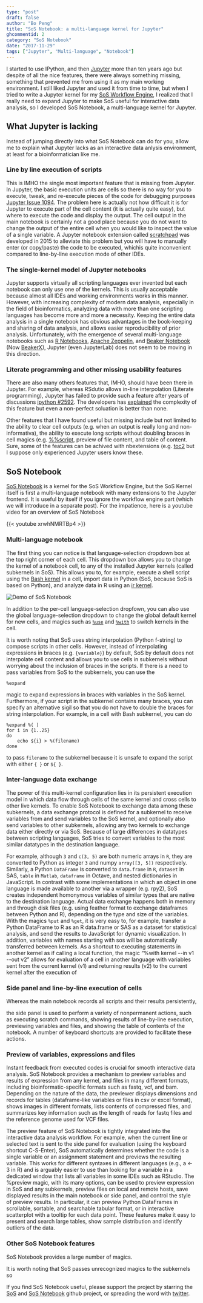 ```yaml
---
type: "post"
draft: false
author: "Bo Peng"
title: "SoS Notebook: a multi-language kernel for Jupyter"
ghcommentid: 2
category: "SoS Notebook"
date: "2017-11-29"
tags: ["Jupyter", "Multi-language", "Notebook"]
---
```


I started to use IPython, and then [Jupyter](http://jupyter.org/) more than ten years ago but despite of all the nice features,
there were always something missing, something that prevented me from using it as my main working environment. I still liked
Jupyter and used it from time to time, but when I tried to write a Jupyter kernel for my 
[SoS Workflow Engine](https://vatlab.github.io/sos-docs/), I realized that I really need to expand Jupyter to make SoS useful
for interactive data analysis, so I developed SoS Notebook, a multi-language kernel for Jupyter.

## What Jupyter is lacking

Instead of jumping directly into what SoS Notebook can do for you, allow me to explain what Jupyter lacks as an interactive
data anlysis environment, at least for a bioinformatician like me.

### Line by line execution of scripts

This is IMHO the single most important feature that is missing from Jupyter. In Jupyter, the basic execution units are cells so
there is no way for you to execute, tweak, and re-execute pieces of the code for debugging purposes
[Jupyter Issue 1094](https://github.com/jupyter/notebook/issues/1094). The problem here is actually not how difficult it is
for Jupyter to execute part of the cell content (it is actually quite easy), but where to execute the code and display the
output. The cell output in the main notebook is certainly not a good place because you do not want to change the output of
the entire cell when you would like to inspect the value of a single variable. A Jupyter notebook extension called 
[scratchpad](https://github.com/minrk/nbextension-scratchpad) was developed in 2015 to
alleviate this problem but you will have to manually enter (or copy/paste) the code to be executed, whichis quite inconvenient
compared to line-by-line execution mode of other IDEs.

### The single-kernel model of Jupyter notebooks

Jupyter supports virtually all scripting languages ever invented but each notebook can only use one of the kernels. This
is usually acceptable because almost all IDEs and working environments works in this manner. However, with increasing
complexity of modern data analysis, especially in the field of bioinformatics, analyzing data with more than one scripting
languages has become more and more a necessity. Keeping the entire data analysis in a single notebook has obvious advantages
in the book-keeping and sharing of data analysis, and allows easier reproducibility of prior analysis. Unfortunately,
with the emergence of several multi-language notebooks such as [R Notebooks](http://rmarkdown.rstudio.com/r_notebooks.html),
[Apache Zeppelin](https://zeppelin.apache.org/), and [Beaker Notebook](http://beakernotebook.com/) 
(Now [BeakerX](https://github.com/twosigma/beakerx)), Jupyter (even JupyterLab) does not seem to be moving in this
direction.

### Literate programming and other missing usability features

There are also many others features that, IMHO, should have been there in Jupyter. For example, whereas RSdutio allows
in-line interpolation (Literate programming), Jupyter has failed to provide such a feature after years of discussions
[ipython #2592](https://github.com/ipython/ipython/pull/2592). The developers has 
[explained](https://github.com/jupyter/help/issues/41) the complexity of this feature but even a non-perfect soluation
is better than none.

Other features that I have found useful but missing include but not limited to the ability to clear cell outputs 
(e.g. when an output is really long and non-informativa), the ability to execute long scripts without doubling 
braces in cell magics (e.g. [%%script](http://ipython.readthedocs.io/en/stable/interactive/magics.html), preview of
file content, and table of content. Sure, some of the features can be achived with nbextensions (e.g. 
[toc2](https://github.com/ipython-contrib/jupyter_contrib_nbextensions/tree/master/src/jupyter_contrib_nbextensions/nbextensions/toc2)
but I suppose only experienced Jupyter users know these.

## SoS Notebook

[SoS Notebook](https://vatlab.github.io/sos-docs/) is a kernel for the SoS Workflow Engine, but the SoS Kernel itself
is first a multi-language notebook with many extensions to the Jupyter frontend. It is useful by itself if you ignore
the workflow engine part (which we will introduce in a separate post). For the impatience, here is a youtube video for
an overview of SoS Notebook

{{< youtube xrwhNMRTBp4 >}}


### Multi-language notebook

The first thing you can notice is that language-selection dropdown box at the top right corner of each cell. This dropdown
box allows you to change the kernel of a notebook cell, to any of the installed Jupyter kernels (called subkernels in
SoS). This allows you to, for example, execute a shell script using the [Bash kernel](https://github.com/takluyver/bash_kernel)
in a cell, import data in Python (SoS, because SoS is based on Python), and analyze data in R using an
[ir kernel](https://github.com/IRkernel/IRkernel).

![Demo of SoS Notebook](https://vatlab.github.io/sos-docs/doc/media/SoS_Notebook.gif)

In addition to the per-cell language-selection dropfown, you can also use the global language-selection dropdown to change
the global default kernel for new cells, and magics such as [`%use`](https://vatlab.github.io/sos-docs/doc/documentation/SoS_Magics.html#%use-1023)
and [`%with`](https://vatlab.github.io/sos-docs/doc/documentation/SoS_Magics.html#%with-1024) to switch kernels in the cell.

It is worth noting that SoS uses string interpolation (Python f-string) to compose scripts in other cells. However,
instead of interpolating expressions in braces (e.g. `{variable}`) by default, SoS by default does not interpolate
cell content and allows you to use cells in subkernels without worrying about the inclusion of braces in the scripts.
If there is a need to pass variables from SoS to the subkernels, you can use the

```
%expand
```

magic to expand expressions in braces with variables in the SoS kernel. Furthermore, if your script in the subkernel
contains many braces, you can specify an alternative sigil so that you do not have to double the braces for string
interpolation. For example, in a cell with Bash subkernel, you can do
 
```
%expand %( )
for i in {1..25}
do
    echo ${i} > %(filename)
done
```
to pass `filename` to the subkernel because it is unsafe to expand the script with either `{ }` or `${ }`.


### Inter-language data exchange

The power of this multi-kernel configuration lies in its persistent execution model in which data flow through cells of the
same kernel and cross cells to other live kernels. To enable SoS Notebook to exchange data among these subkernels, a data 
exchange protocol is defined for a subkernel to receive variables from and send variables to the SoS kernel, and optionally
also send variables to other subkernels, allowing any two kernels to exchange data either directly or via SoS. Because of
large differences in datatypes between scripting languages, SoS tries to convert variables to the most similar datatypes in
the destination language.

For example, although `3` and `c(3, 5)` are both numeric arrays in `R`, they are converted to Python as integer `3` and 
numpy `array([3, 5])` respectively. Similarly, a Python `DataFrame` is converted to `data.frame` in `R`, `dataset` in SAS,
`table` in `Matlab`, `dataframe` in Octave, and nested dictionaries in JavaScript. In contrast with some implementations in
which an object in one language is made available to another via a wrapper (e.g. rpy2), SoS creates independent homonymous
variables of similar types that are native to the destination language. Actual data exchange happens both in memory and 
through disk files (e.g. using feather format to exchange dataframes between Python and R), depending on the type and
size of the variables. With the magics `%put` and `%get`, it is very easy to, for example, transfer a Python DataFrame to R
as an R data.frame or SAS as a dataset for statistical analysis, and send the results to JavaScript for dynamic visualization.
In addition, variables with names starting with sos will be automatically transferred between kernels. As a shortcut 
to executing statements in another kernel as if calling a local function, the magic “%with kernel --in v1 --out v2” 
allows for evaluation of a cell in another language with variables sent from the current kernel (v1) and returning results
(v2) to the current kernel after the execution of 

### Side panel and line-by-line execution of cells

Whereas the main notebook records all scripts and their results persistently,

the side panel is used to perform a variety of nonpermanent actions, such as executing scratch commands,
showing results of line-by-line execution, previewing variables and files, and showing the table of contents 
of the notebook. A number of keyboard shortcuts are provided to facilitate these actions.

###	Preview of variables, expressions and files

Instant feedback from executed codes is crucial for smooth interactive data analysis.
SoS Notebook provides a mechanism to preview variables and results of expression from any kernel,
and files in many different formats, including bioinformatic-specific formats such as fastq, vcf, and bam.
Depending on the nature of the data, the previewer displays dimensions and records for tables (dataframe-like 
variables or files in csv or excel format), shows images in different formats, lists contents of compressed
files, and summarizes key information such as the length of reads for fastq files and the reference genome used for VCF files.

The preview feature of SoS Notebook is tightly integrated into the interactive data analysis workflow. 
For example, when the current line or selected text is sent to the side panel for evaluation (using the 
keyboard shortcut C-S-Enter), SoS automatically determines whether the code is a single variable or an 
assignment statement and previews the resulting variable. This works for different syntaxes in different 
languages (e.g., a <- 3 in R) and is arguably easier to use than looking for a variable in a dedicated
window that lists all variables in some IDEs such as RStudio.
The %preview magic, with its many options, can be used to preview expression in SoS and any subkernels,
preview files on local and remote hosts, save displayed results in the main notebook or side panel, and control
the style of preview results. In particular, it can preview Python DataFrames in scrollable, sortable, and searchable tabular format, or in interactive scatterplot with a tooltip for each data point. These features make it easy to present and search large tables, show sample distribution and identify outliers of the data.


### Other SoS Notebook features

SoS Notebook provides a large number of magics.

It is worth noting that SoS passes unrecognized magics to the subkernels so 

If you find SoS Notebook useful, please support the project by starring the [SoS](https://github.com/vatlab/SoS) and [SoS Notebook](https://github.com/vatlab/sos-notebook)
github project, or spreading the word with [twitter](https://twitter.com/ScriptOfScripts).
